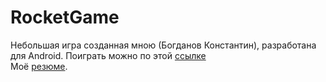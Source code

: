 # RocketGame
Небольшая игра созданная мною (Богданов Константин), разработана для Android. Поиграть можно по этой [ссылке](https://lichinkakote.github.io/RocketGameWebGL)<br/>
Моё [резюме](https://drive.google.com/file/d/12gGR8jPfaJ0aoyJ1i53fcblFIbXFiZwL/view?usp=sharing).
